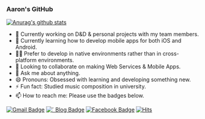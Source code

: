 ### Aaron's GitHub


 [![Anurag's github stats](https://github-readme-stats.vercel.app/api?username=aaronLab)](https://github.com/anuraghazra/github-readme-stats)

- 🔭 Currently working on D&D & personal projects with my team members.
- 🌱 Currently learning how to develop mobile apps for both iOS and Android.
- 🙋‍♂️ Prefer to develop in native environments rather than in cross-platform environments.
- 👯 Looking to collaborate on making Web Services & Mobile Apps.
- 💬 Ask me about anything.
- 😄 Pronouns: Obsessed with learning and developing something new.
- ⚡ Fun fact: Studied music composition in university.
- 📫 How to reach me: Please use the badges below.


[![Gmail Badge](https://img.shields.io/badge/Gmail-d14836?style=flat-square&logo=Gmail&logoColor=white&link=mailto:aaronlab.net@gmail.com)](mailto:aaronlab.net@gmail.com)
[![` Blog Badge](http://img.shields.io/badge/-Tech%20Blog-black?style=flat-square&logo=github&link=http://aaronlab.net/)](http://aaronlab.net/)
[![Facebook Badge](https://img.shields.io/badge/facebook-1877f2?style=flat-square&logo=facebook&logoColor=white&link=https://www.facebook.com/cheolwoo.lee.1004)](https://www.facebook.com/cheolwoo.lee.1004)
[![Hits](https://hits.seeyoufarm.com/api/count/incr/badge.svg?url=https%3A%2F%2Fgithub.com%2FaaronLab)](https://hits.seeyoufarm.com)
